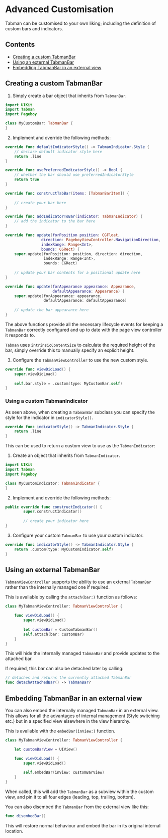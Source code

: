 # Advanced Customisation

Tabman can be customised to your own liking; including the definition of custom bars and indicators.

## Contents
- [Creating a custom TabmanBar](#creating-a-custom-tabmanbar)
- [Using an external TabmanBar](#using-an-external-tabmanbar)
- [Embedding TabmanBar in an external view](#embedding-tabmanbar-in-an-external-view)

## Creating a custom TabmanBar
1) Simply create a bar object that inherits from `TabmanBar`.

```swift
import UIKit
import Tabman
import Pageboy

class MyCustomBar: TabmanBar {
}
```

2) Implement and override the following methods:

```swift
override func defaultIndicatorStyle() -> TabmanIndicator.Style {
	// declare default indicator style here
	return .line
}

override func usePreferredIndicatorStyle() -> Bool {
	// whether the bar should use preferredIndicatorStyle
	return true
}

override func constructTabBar(items: [TabmanBarItem]) {
	
	// create your bar here     
}

override func addIndicatorToBar(indicator: TabmanIndicator) {
	// add the indicator to the bar here
}

override func update(forPosition position: CGFloat,
                direction: PageboyViewController.NavigationDirection,
                indexRange: Range<Int>,
                bounds: CGRect) {
	super.update(forPosition: position, direction: direction,
				 indexRange: Range<Int>,
				 bounds: CGRect)
				 
	// update your bar contents for a positional update here              
}

override func update(forAppearance appearance: Appearance, 
                     defaultAppearance: Appearance) {
	super.update(forAppearance: appearance,
	             defaultAppearance: defaultAppearance)
        
	// update the bar appearance here
}
```

The above functions provide all the necessary lifecycle events for keeping a `TabmanBar` correctly configured and up to date with the page view controller it responds to.

`Tabman` uses `intrinsicContentSize` to calculate the required height of the bar, simply override this to manually specify an explicit height.

3) Configure the `TabmanViewController` to use the new custom style.

```swift
override func viewDidLoad() {
	super.viewDidLoad()
	
	self.bar.style = .custom(type: MyCustomBar.self)
}
```

### Using a custom TabmanIndicator
As seen above, when creating a `TabmanBar` subclass you can specify the style for the indicator in `indicatorStyle()`.

```swift
override func indicatorStyle() -> TabmanIndicator.Style {
	return .line
}
```

This can be used to return a custom view to use as the `TabmanIndicator`:

1) Create an object that inherits from `TabmanIndicator`.

```swift
import UIKit
import Tabman
import Pageboy

class MyCustomIndicator: TabmanIndicator {
}
```

2) Implement and override the following methods:

```swift
public override func constructIndicator() {
        super.constructIndicator()
        
        // create your indicator here
}
```

3) Configure your custom `TabmanBar` to use your custom indicator.

```swift
override func indicatorStyle() -> TabmanIndicator.Style {
	return .custom(type: MyCustomIndicator.self)
}
```

## Using an external TabmanBar
`TabmanViewController` supports the ability to use an external `TabmanBar` rather than the internally managed one if required. 

This is available by calling the `attach(bar:)` function as follows: 

```swift
class MyTabmanViewController: TabmanViewController {

	func viewDidLoad() {
		super.viewDidLoad()
		
		let customBar = CustomTabmanBar()
		self.attach(bar: customBar)
	}
}

```
This will hide the internally managed `TabmanBar` and provide updates to the attached bar. 

If required, this bar can also be detached later by calling:

```swift
// detaches and returns the currently attached TabmanBar
func detachAttachedBar() -> TabmanBar?
```

## Embedding TabmanBar in an external view
You can also embed the internally managed `TabmanBar` in an external view. This allows for all the advantages of internal management (Style switching etc.) but in a specified view elsewhere in the view hierarchy.

This is available with the `embedBar(inView:)` function.

```swift
class MyTabmanViewController: TabmanViewController {

	let customBarView = UIView()

	func viewDidLoad() {
		super.viewDidLoad()
		
		self.embedBar(inView: customBarView)
	}
}

```

When called, this will add the `TabmanBar` as a subview within the custom view, and pin it to all four edges (leading, top, trailing, bottom).

You can also disembed the `TabmanBar` from the external view like this:

```swift
func disembedBar()
```

This will restore normal behaviour and embed the bar in its original internal location.
